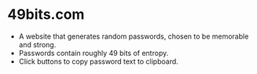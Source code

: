 # 49bits.com

* A website that generates random passwords, chosen to be memorable and strong.
* Passwords contain roughly 49 bits of entropy.
* Click buttons to copy password text to clipboard.
